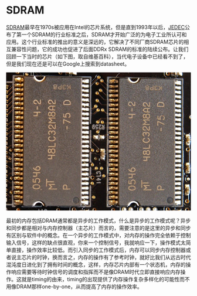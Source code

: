 SDRAM
========
[SDRAM](https://en.wikipedia.org/wiki/Synchronous_dynamic_random-access_memory)最早在1970s被应用在Intel的芯片系统，但是直到1993年以后，[JEDEC](https://en.wikipedia.org/wiki/JEDEC)公布了第一个SDRAM的行业标准之后，SDRAM才开始广泛的为电子工业所认可和应用。这个行业标准的推出的意义是深远的，它解决了不同厂商SDRAM芯片的相互兼容性问题，它的成功也促进了后面DDRx SDRAM的标准的陆续公布。让我们回顾一下当时的芯片（如下图，取自维基百科），当代电子设备中已经看不到了，但是我们现在还是可以在Google上搜索到datasheet。

![SDRAM](../Drawings/Micron_48LC32M8A2.png)

最初的内存包括DRAM通常都是异步的工作模式，什么是异步的工作模式呢？异步和同步都是相对与内存控制器（主芯片）而言的，需要注意的是这里的异步和同步有区别与软件中的概念。在一个异步的工作模式中，对内存的操作完全依赖于控制输入信号，这样的缺点很直观，你来一个控制信号，我就响应一下，操作模式太简单直接，操作效率比较低。而引入同步的工作模式后，内存可以同步内存控制器或者说主芯片的时钟，换而言之，内存的操作有了参考时钟，就好比我们从远古时代混沌度日进化到了拥有时间的概念，这样，内存芯片内部有一个状态机，内存的操作响应需要等待时钟信号的调度和指挥而不是像DRAM时代立即直接响应内存操作。这就是timing的由来，timing的出现提供了内存操作复杂多样化的可能性而不用像DRAM那样one-by-one，从而提高了内存的操作效率。
